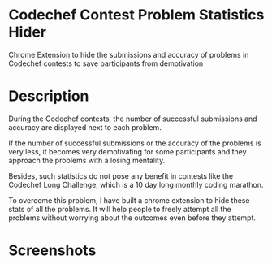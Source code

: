 # Codechef Contest Problem Statistics Hider
Chrome Extension to hide the submissions and accuracy of problems in Codechef contests to save participants from demotivation

# Description

During the Codechef contests, the number of successful submissions and accuracy are displayed next to each problem.

If the number of successful submissions or the accuracy of the problems is very less, it becomes very demotivating for some participants and they approach the problems with a losing mentality.

Besides, such statistics do not pose any benefit in contests like the Codechef Long Challenge, which is a 10 day long monthly coding marathon.

To overcome this problem, I have built a chrome extension to hide these stats of all the problems. It will help people to freely attempt all the problems without worrying about the outcomes even before they attempt.

# Screenshots
